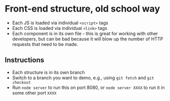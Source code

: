 # Front-end structure, old school way
* Each JS is loaded via individual `<script>` tags
* Each CSS is loaded via individual `<link>` tags
* Each component is in its own file - this is great for working with other developers, but can be bad because it will blow up the number of HTTP requests that need to be made.

## Instructions
* Each structure is in its own branch
* Switch to a branch you want to demo, e.g., using `git fetch` and `git checkout`
* Run `node server` to run this on port 8080, or `node server XXXX` to run it in some other port `XXXX`